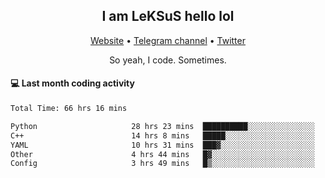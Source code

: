 <h2 align="center">I am LeKSuS hello lol</h2>
<div align="center">
  <a href="https://leksus.net">Website</a> •
  <a href="https://t.me/leksus_was_here">Telegram channel</a> •
  <a href="https://twitter.com/___LeKSuS___">Twitter</a>
</div>
<p align="center">So yeah, I code. Sometimes.</p>

#### :computer: Last month coding activity
<!--START_SECTION:waka-->

```txt
Total Time: 66 hrs 16 mins

Python                     28 hrs 23 mins  ██████████░░░░░░░░░░░░░░░   39.98 %
C++                        14 hrs 8 mins   █████░░░░░░░░░░░░░░░░░░░░   19.92 %
YAML                       10 hrs 31 mins  ███▓░░░░░░░░░░░░░░░░░░░░░   14.82 %
Other                      4 hrs 44 mins   █▓░░░░░░░░░░░░░░░░░░░░░░░   06.68 %
Config                     3 hrs 49 mins   █▒░░░░░░░░░░░░░░░░░░░░░░░   05.37 %
```

<!--END_SECTION:waka-->

<!-- flag{4_l0t_0f_1nter35t1ng_th1ng5_4r3_1n_publ1c_d0m41n} -->
